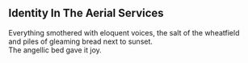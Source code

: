 Identity In The Aerial Services
-------------------------------
Everything smothered with eloquent voices, the salt of the wheatfield  
and piles of gleaming bread next to sunset.  
The angellic bed gave it joy.  
